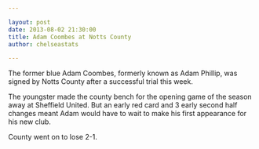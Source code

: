 ```yaml
---

layout: post 
date: 2013-08-02 21:30:00
title: Adam Coombes at Notts County
author: chelseastats

--- 
```


The former blue Adam Coombes, formerly known as Adam Phillip, was signed by Notts County after a successful trial this week.

The youngster made the county bench for the opening game of the season away at Sheffield United. But an early red card and 3 early second half changes meant Adam would have to wait to make his first appearance for his new club.

County went on to lose 2-1.
